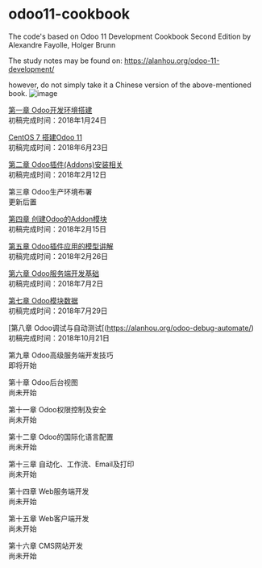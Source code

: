 # odoo11-cookbook

The code's based on Odoo 11 Development Cookbook Second Edition by Alexandre Fayolle, Holger Brunn

The study notes may be found on:
https://alanhou.org/odoo-11-development/

however, do not simply take it a Chinese version of the above-mentioned book. 
![image](https://alanhou.org/homepage/wp-content/uploads/2018/06/odoo-chinese.jpg)


[第一章 Odoo开发环境搭建](https://alanhou.org/ubuntu-odoo/)<br>初稿完成时间：2018年1月24日

[CentOS 7 搭建Odoo 11](https://alanhou.org/centos-7-odoo-11/)<br>
初稿完成时间：2018年6月23日

[第二章 Odoo插件(Addons)安装相关](https://alanhou.org/odoo-11-addons/) <br>
初稿完成时间：2018年2月12日

第三章 Odoo生产环境布署<br>
更新后置

[第四章 创建Odoo的Addon模块](https://alanhou.org/create-odoo-addon-module/)<br>
初稿完成时间：2018年2月15日

[第五章 Odoo插件应用的模型讲解](https://alanhou.org/odoo-application-models/)<br>
初稿完成时间：2018年2月26日

[第六章 Odoo服务端开发基础](https://alanhou.org/server-side-development/)<br>
初稿完成时间：2018年7月2日

[第七章 Odoo模块数据](https://alanhou.org/module-data/)<br>
初稿完成时间：2018年7月29日

[第八章 Odoo调试与自动测试[(https://alanhou.org/odoo-debug-automate/)<br>
初稿完成时间：2018年10月21日

第九章 Odoo高级服务端开发技巧<br>
即将开始

第十章 Odoo后台视图<br>
尚未开始

第十一章 Odoo权限控制及安全<br>
尚未开始

第十二章 Odoo的国际化语言配置<br>
尚未开始

第十三章 自动化、工作流、Email及打印<br>
尚未开始

第十四章 Web服务端开发<br>
尚未开始

第十五章 Web客户端开发<br>
尚未开始

第十六章 CMS网站开发<br>
尚未开始

